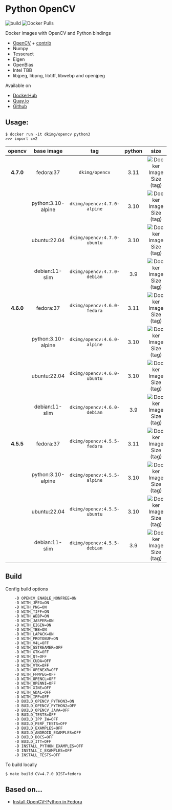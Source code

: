 # Python OpenCV

![build](https://github.com/dkimg/python-opencv/actions/workflows/build.yml/badge.svg)
![Docker Pulls](https://img.shields.io/docker/pulls/dkimg/opencv?style=flat-square)

Docker images with OpenCV and Python bindings

- [OpenCV](https://github.com/opencv/opencv) + [contrib](https://github.com/opencv/opencv_contrib)
- Numpy
- Tesseract
- Eigen
- OpenBlas
- Intel TBB
- libjpeg, libpng, libtiff, libwebp and openjpeg

Available on

- [DockerHub](https://hub.docker.com/r/dkimg/opencv)
- [Quay.io](https://quay.io/dkimg/opencv)
- [Github](https://github.com/dkimg/python-opencv/pkgs/container/opencv)

## Usage:

```
$ docker run -it dkimg/opencv python3
>>> import cv2
```

| opencv | base image | tag | python | size |
|:---------:|:------:|:-----:|:-----:|:-----:|
| **4.7.0** | fedora:37 | `dkimg/opencv` | 3.11 | ![Docker Image Size (tag)](https://img.shields.io/docker/image-size/dkimg/opencv/4.7.0-fedora?label=%20&logo=docker&logoColor=white&style=flat-square) |
| | python:3.10-alpine | `dkimg/opencv:4.7.0-alpine` | 3.10 | ![Docker Image Size (tag)](https://img.shields.io/docker/image-size/dkimg/opencv/4.7.0-alpine?label=%20&logo=docker&logoColor=white&style=flat-square) |
| | ubuntu:22.04 | `dkimg/opencv:4.7.0-ubuntu` | 3.10 | ![Docker Image Size (tag)](https://img.shields.io/docker/image-size/dkimg/opencv/4.7.0-ubuntu?label=%20&logo=docker&logoColor=white&style=flat-square) |
| | debian:11-slim | `dkimg/opencv:4.7.0-debian` | 3.9 | ![Docker Image Size (tag)](https://img.shields.io/docker/image-size/dkimg/opencv/4.7.0-debian?label=%20&logo=docker&logoColor=white&style=flat-square) |
| **4.6.0** | fedora:37 | `dkimg/opencv:4.6.0-fedora` | 3.11 | ![Docker Image Size (tag)](https://img.shields.io/docker/image-size/dkimg/opencv/4.6.0-fedora?label=%20&logo=docker&logoColor=white&style=flat-square) |
| | python:3.10-alpine | `dkimg/opencv:4.6.0-alpine` | 3.10 | ![Docker Image Size (tag)](https://img.shields.io/docker/image-size/dkimg/opencv/4.6.0-alpine?label=%20&logo=docker&logoColor=white&style=flat-square) |
| | ubuntu:22.04 | `dkimg/opencv:4.6.0-ubuntu` | 3.10 | ![Docker Image Size (tag)](https://img.shields.io/docker/image-size/dkimg/opencv/4.6.0-ubuntu?label=%20&logo=docker&logoColor=white&style=flat-square) |
| | debian:11-slim | `dkimg/opencv:4.6.0-debian` | 3.9 | ![Docker Image Size (tag)](https://img.shields.io/docker/image-size/dkimg/opencv/4.6.0-debian?label=%20&logo=docker&logoColor=white&style=flat-square) |
| **4.5.5** | fedora:37 | `dkimg/opencv:4.5.5-fedora` | 3.11 | ![Docker Image Size (tag)](https://img.shields.io/docker/image-size/dkimg/opencv/4.5.5-fedora?label=%20&logo=docker&logoColor=white&style=flat-square) |
| | python:3.10-alpine | `dkimg/opencv:4.5.5-alpine` | 3.10 | ![Docker Image Size (tag)](https://img.shields.io/docker/image-size/dkimg/opencv/4.5.5-alpine?label=%20&logo=docker&logoColor=white&style=flat-square) |
| | ubuntu:22.04 | `dkimg/opencv:4.5.5-ubuntu` | 3.10 | ![Docker Image Size (tag)](https://img.shields.io/docker/image-size/dkimg/opencv/4.5.5-ubuntu?label=%20&logo=docker&logoColor=white&style=flat-square) |
| | debian:11-slim | `dkimg/opencv:4.5.5-debian` | 3.9 | ![Docker Image Size (tag)](https://img.shields.io/docker/image-size/dkimg/opencv/4.5.5-debian?label=%20&logo=docker&logoColor=white&style=flat-square) |


## Build

Config build options

```
    -D OPENCV_ENABLE_NONFREE=ON
    -D WITH_JPEG=ON
    -D WITH_PNG=ON
    -D WITH_TIFF=ON
    -D WITH_WEBP=ON
    -D WITH_JASPER=ON
    -D WITH_EIGEN=ON
    -D WITH_TBB=ON
    -D WITH_LAPACK=ON
    -D WITH_PROTOBUF=ON
    -D WITH_V4L=OFF
    -D WITH_GSTREAMER=OFF
    -D WITH_GTK=OFF
    -D WITH_QT=OFF
    -D WITH_CUDA=OFF
    -D WITH_VTK=OFF
    -D WITH_OPENEXR=OFF
    -D WITH_FFMPEG=OFF
    -D WITH_OPENCL=OFF
    -D WITH_OPENNI=OFF
    -D WITH_XINE=OFF
    -D WITH_GDAL=OFF
    -D WITH_IPP=OFF
    -D BUILD_OPENCV_PYTHON3=ON
    -D BUILD_OPENCV_PYTHON2=OFF
    -D BUILD_OPENCV_JAVA=OFF
    -D BUILD_TESTS=OFF
    -D BUILD_IPP_IW=OFF
    -D BUILD_PERF_TESTS=OFF
    -D BUILD_EXAMPLES=OFF
    -D BUILD_ANDROID_EXAMPLES=OFF
    -D BUILD_DOCS=OFF
    -D BUILD_ITT=OFF
    -D INSTALL_PYTHON_EXAMPLES=OFF
    -D INSTALL_C_EXAMPLES=OFF
    -D INSTALL_TESTS=OFF
```

To build locally

```
$ make build CV=4.7.0 DIST=fedora
```

## Based on...

- [Install OpenCV-Python in Fedora](https://docs.opencv.org/trunk/dd/dd5/tutorial_py_setup_in_fedora.html)
